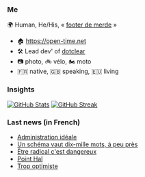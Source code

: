 ### Me

🌍 Human, He/His, « [footer de merde](https://open-time.net/post/2013/07/17/La-veritable-histoire-du-Footer-de-merde-) » 
* 🏠 https://open-time.net 
* 🛠️ Lead dev' of [dotclear](https://git.dotclear.org/dev/dotclear)
* 📷 photo, 🚲 vélo, 🏍️ moto 
* 🇫🇷 native, 🇬🇧 speaking, 🇪🇺 living

### Insights

[![GitHub Stats](https://github-readme-stats.vercel.app/api?username=franck-paul)](https://github.com/franck-paul)
[![GitHub Streak](https://github-readme-streak-stats.herokuapp.com?user=franck-paul)](https://git.io/streak-stats)

### Last news (in French)

<!-- BLOG-POST-LIST:START -->
- [Administration idéale](https://open-time.net/post/2023/04/20/Administration-ideale)
- [Un schéma vaut dix-mille mots, à peu près](https://open-time.net/post/2023/04/19/Un-schema-vaut-dix-mille-mots-a-peu-pres)
- [Être radical c&#39;est dangereux](https://open-time.net/post/2023/04/18/Etre-radical-c-est-dangereux)
- [Point Hal](https://open-time.net/post/2023/04/17/Point-Hal)
- [Trop optimiste](https://open-time.net/post/2023/04/16/Trop-optimiste)
<!-- BLOG-POST-LIST:END -->
